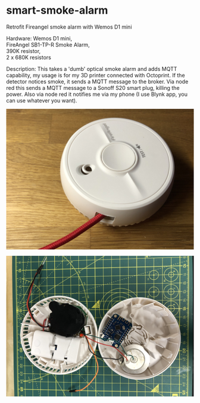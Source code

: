# smart-smoke-alarm
Retrofit Fireangel smoke alarm with Wemos D1 mini

Hardware:
Wemos D1 mini,  
FireAngel SB1-TP-R Smoke Alarm,  
390K resistor,  
2 x 680K resistors

Description:
This takes a 'dumb' optical smoke alarm and adds MQTT capability, my usage is for my 3D printer connected with Octoprint.
If the detector notices smoke, it sends a MQTT message to the broker. Via node red this sends a MQTT message to a Sonoff S20 smart plug, killing the power.
Also via node red it notifies me via my phone (I use Blynk app, you can use whatever you want).


![alt text](https://github.com/877dev/smart-smoke-alarm/blob/master/2020-07-04%2019.01.43.jpg)

![alt text](https://github.com/877dev/smart-smoke-alarm/blob/master/2020-07-04%2015.38.37.jpg)
